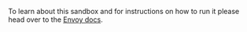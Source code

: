 To learn about this sandbox and for instructions on how to run it please head over
to the [Envoy docs](https://www.envoyproxy.io/docs/envoy/latest/start/sandboxes/cors.html).
